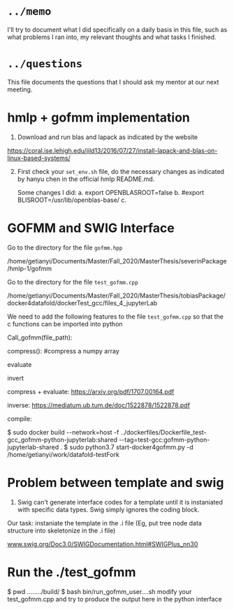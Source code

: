 # `../memo`
I'll try to document what I did specifically on a daily basis in this file,
such as what problems I ran into, my relevant thoughts and what tasks
I finished.

# `../questions`
This file documents the questions that I should ask my mentor at our
next meeting.


# hmlp + gofmm implementation
1. Download and run blas and lapack as indicated by the website

https://coral.ise.lehigh.edu/jild13/2016/07/27/install-lapack-and-blas-on-linux-based-systems/

2. First check your `set_env.sh` file, do the necessary changes as indicated
by hanyu chen in the official hmlp README.md.

   Some changes I did:
   a. export OPENBLASROOT=false
   b. #export BLISROOT=/usr/lib/openblas-base/
   c. 



   


# GOFMM and SWIG Interface
Go to the directory for the file `gofmm.hpp`

/home/getianyi/Documents/Master/Fall_2020/MasterThesis/severinPackage/hmlp-1/gofmm

Go to the directory for the file `test_gofmm.cpp`

/home/getianyi/Documents/Master/Fall_2020/MasterThesis/tobiasPackage/docker4datafold/dockerTest_gcc/files_4_jupyterLab

We need to add the following features to the file `test_gofmm.cpp` so 
that the c functions can be imported into python

Call_gofmm(file_path):
	

compress():
	#compress a numpy array

evaluate

invert

compress + evaluate:
https://arxiv.org/pdf/1707.00164.pdf


inverse:
https://mediatum.ub.tum.de/doc/1522878/1522878.pdf

compile:

$ sudo docker build --network=host -f ../dockerfiles/Dockerfile_test-gcc_gofmm-python-jupyterlab:shared    --tag=test-gcc:gofmm-python-jupyterlab-shared .
$ sudo python3.7 start-docker4gofmm.py -d /home/getianyi/work/datafold-testFork

# Problem between template and swig
1. Swig can't generate interface codes for a template until it is
instaniated with specific data types. Swig simply ignores the coding 
block.

Our task: instaniate the template in the .i file 
(Eg, put tree node data structure into skeletonize in the .i file)

www.swig.org/Doc3.0/SWIGDocumentation.html#SWIGPlus_nn30

# Run the ./test_gofmm
$ pwd 
......../build/
$ bash bin/run_gofmm_user....sh
modify your test_gofmm.cpp and try to produce the output here in the
python interface
